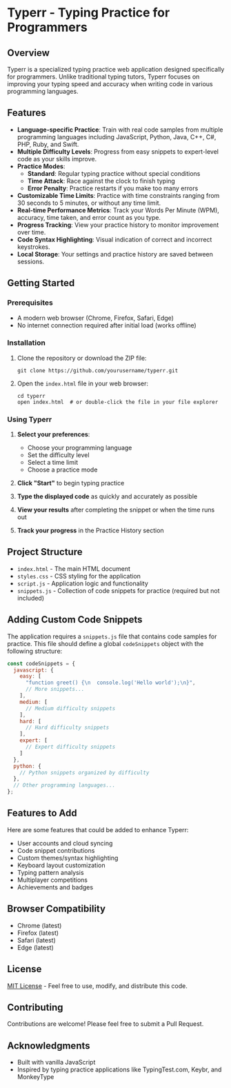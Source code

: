 # Typerr - Typing Practice for Programmers

## Overview

Typerr is a specialized typing practice web application designed specifically for programmers. Unlike traditional typing tutors, Typerr focuses on improving your typing speed and accuracy when writing code in various programming languages.

## Features

- **Language-specific Practice**: Train with real code samples from multiple programming languages including JavaScript, Python, Java, C++, C#, PHP, Ruby, and Swift.
- **Multiple Difficulty Levels**: Progress from easy snippets to expert-level code as your skills improve.
- **Practice Modes**:
  - **Standard**: Regular typing practice without special conditions
  - **Time Attack**: Race against the clock to finish typing
  - **Error Penalty**: Practice restarts if you make too many errors
- **Customizable Time Limits**: Practice with time constraints ranging from 30 seconds to 5 minutes, or without any time limit.
- **Real-time Performance Metrics**: Track your Words Per Minute (WPM), accuracy, time taken, and error count as you type.
- **Progress Tracking**: View your practice history to monitor improvement over time.
- **Code Syntax Highlighting**: Visual indication of correct and incorrect keystrokes.
- **Local Storage**: Your settings and practice history are saved between sessions.

## Getting Started

### Prerequisites

- A modern web browser (Chrome, Firefox, Safari, Edge)
- No internet connection required after initial load (works offline)

### Installation

1. Clone the repository or download the ZIP file:
   ```
   git clone https://github.com/yourusername/typerr.git
   ```

2. Open the `index.html` file in your web browser:
   ```
   cd typerr
   open index.html  # or double-click the file in your file explorer
   ```

### Using Typerr

1. **Select your preferences**:
   - Choose your programming language
   - Set the difficulty level
   - Select a time limit
   - Choose a practice mode

2. **Click "Start"** to begin typing practice

3. **Type the displayed code** as quickly and accurately as possible

4. **View your results** after completing the snippet or when the time runs out

5. **Track your progress** in the Practice History section

## Project Structure

- `index.html` - The main HTML document
- `styles.css` - CSS styling for the application
- `script.js` - Application logic and functionality
- `snippets.js` - Collection of code snippets for practice (required but not included)

## Adding Custom Code Snippets

The application requires a `snippets.js` file that contains code samples for practice. This file should define a global `codeSnippets` object with the following structure:

```javascript
const codeSnippets = {
  javascript: {
    easy: [
      "function greet() {\n  console.log('Hello world');\n}",
      // More snippets...
    ],
    medium: [
      // Medium difficulty snippets
    ],
    hard: [
      // Hard difficulty snippets
    ],
    expert: [
      // Expert difficulty snippets
    ]
  },
  python: {
    // Python snippets organized by difficulty
  },
  // Other programming languages...
};
```

## Features to Add

Here are some features that could be added to enhance Typerr:

- User accounts and cloud syncing
- Code snippet contributions
- Custom themes/syntax highlighting
- Keyboard layout customization
- Typing pattern analysis
- Multiplayer competitions
- Achievements and badges

## Browser Compatibility

- Chrome (latest)
- Firefox (latest)
- Safari (latest)
- Edge (latest)

## License

[MIT License](LICENSE) - Feel free to use, modify, and distribute this code.

## Contributing

Contributions are welcome! Please feel free to submit a Pull Request.

## Acknowledgments

- Built with vanilla JavaScript
- Inspired by typing practice applications like TypingTest.com, Keybr, and MonkeyType
